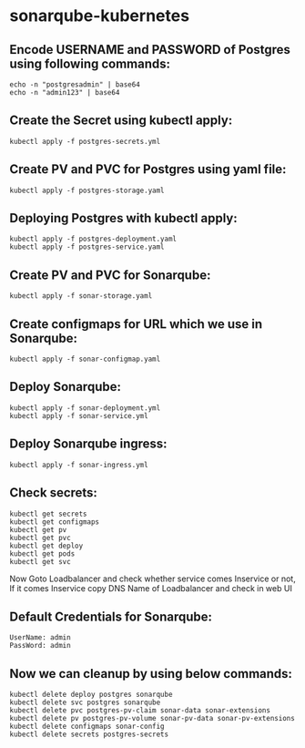 # sonarqube-kubernetes

Encode USERNAME and PASSWORD of Postgres using following commands:
--------
    echo -n "postgresadmin" | base64
    echo -n "admin123" | base64
Create the Secret using kubectl apply:
-------
    kubectl apply -f postgres-secrets.yml

Create PV and PVC for Postgres using yaml file:
-----
    kubectl apply -f postgres-storage.yaml

Deploying Postgres with kubectl apply:
-----------
    kubectl apply -f postgres-deployment.yaml
    kubectl apply -f postgres-service.yaml

Create PV and PVC for Sonarqube:
-------------
    kubectl apply -f sonar-storage.yaml

Create configmaps for URL which we use in Sonarqube:
-------
    kubectl apply -f sonar-configmap.yaml
Deploy Sonarqube:
-------------
    kubectl apply -f sonar-deployment.yml
    kubectl apply -f sonar-service.yml
Deploy Sonarqube ingress:
-------------
    kubectl apply -f sonar-ingress.yml
Check secrets:
-------
    kubectl get secrets
    kubectl get configmaps
    kubectl get pv
    kubectl get pvc
    kubectl get deploy
    kubectl get pods
    kubectl get svc
    
Now Goto Loadbalancer and check whether service comes Inservice or not, If it comes Inservice copy DNS Name of Loadbalancer and check in web UI

Default Credentials for Sonarqube:
-------
    UserName: admin
    PassWord: admin
    
Now we can cleanup by using below commands:
--------
    kubectl delete deploy postgres sonarqube
    kubectl delete svc postgres sonarqube
    kubectl delete pvc postgres-pv-claim sonar-data sonar-extensions
    kubectl delete pv postgres-pv-volume sonar-pv-data sonar-pv-extensions
    kubectl delete configmaps sonar-config
    kubectl delete secrets postgres-secrets
